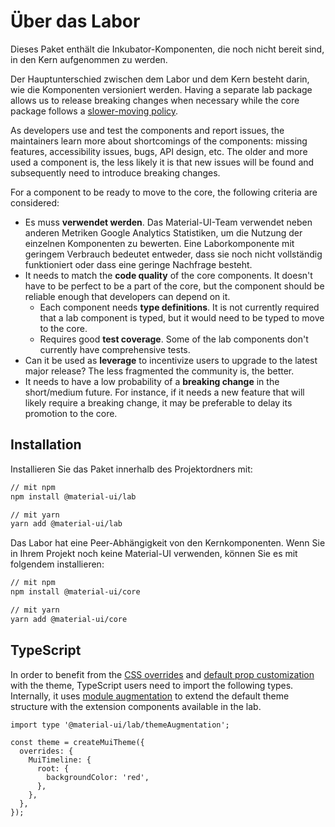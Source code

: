 # Über das Labor

<p class="description">Dieses Paket enthält die Inkubator-Komponenten, die noch nicht bereit sind, in den Kern aufgenommen zu werden.</p>

Der Hauptunterschied zwischen dem Labor und dem Kern besteht darin, wie die Komponenten versioniert werden. Having a separate lab package allows us to release breaking changes when necessary while the core package follows a [slower-moving policy](https://material-ui.com/versions/#release-frequency).

As developers use and test the components and report issues, the maintainers learn more about shortcomings of the components: missing features, accessibility issues, bugs, API design, etc. The older and more used a component is, the less likely it is that new issues will be found and subsequently need to introduce breaking changes.

For a component to be ready to move to the core, the following criteria are considered:

* Es muss **verwendet werden**. Das Material-UI-Team verwendet neben anderen Metriken Google Analytics Statistiken, um die Nutzung der einzelnen Komponenten zu bewerten. Eine Laborkomponente mit geringem Verbrauch bedeutet entweder, dass sie noch nicht vollständig funktioniert oder dass eine geringe Nachfrage besteht.
* It needs to match the **code quality** of the core components. It doesn't have to be perfect to be a part of the core, but the component should be reliable enough that developers can depend on it. 
    * Each component needs **type definitions**. It is not currently required that a lab component is typed, but it would need to be typed to move to the core.
    * Requires good **test coverage**. Some of the lab components don't currently have comprehensive tests.
* Can it be used as **leverage** to incentivize users to upgrade to the latest major release? The less fragmented the community is, the better.
* It needs to have a low probability of a **breaking change** in the short/medium future. For instance, if it needs a new feature that will likely require a breaking change, it may be preferable to delay its promotion to the core.

## Installation

Installieren Sie das Paket innerhalb des Projektordners mit:

```sh
// mit npm
npm install @material-ui/lab

// mit yarn
yarn add @material-ui/lab
```

Das Labor hat eine Peer-Abhängigkeit von den Kernkomponenten. Wenn Sie in Ihrem Projekt noch keine Material-UI verwenden, können Sie es mit folgendem installieren:

```sh
// mit npm
npm install @material-ui/core

// mit yarn
yarn add @material-ui/core
```

## TypeScript

In order to benefit from the [CSS overrides](/customization/globals/#css) and [default prop customization](/customization/globals/#default-props) with the theme, TypeScript users need to import the following types. Internally, it uses [module augmentation](/guides/typescript/#customization-of-theme) to extend the default theme structure with the extension components available in the lab.

```tsx
import type '@material-ui/lab/themeAugmentation';

const theme = createMuiTheme({
  overrides: {
    MuiTimeline: {
      root: {
        backgroundColor: 'red',
      },
    },
  },
});
```